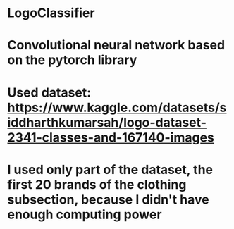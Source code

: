 # LogoClassifier
# Convolutional neural network based on the pytorch library
# Used dataset: https://www.kaggle.com/datasets/siddharthkumarsah/logo-dataset-2341-classes-and-167140-images
# I used only part of the dataset, the first 20 brands of the clothing subsection, because I didn't have enough computing power
